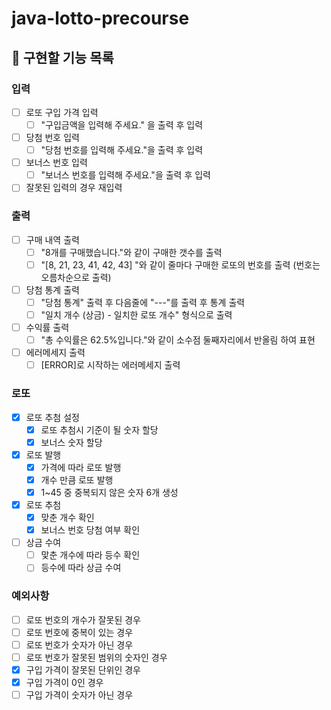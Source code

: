 # java-lotto-precourse

## 🎯 구현할 기능 목록

### 입력

- [ ] 로또 구입 가격 입력
    - [ ] "구입금액을 입력해 주세요." 을 출력 후 입력
- [ ] 당첨 번호 입력
    - [ ] "당첨 번호를 입력해 주세요."을 출력 후 입력
- [ ] 보너스 번호 입력
    - [ ] "보너스 번호를 입력해 주세요."을 출력 후 입력
- [ ] 잘못된 입력의 경우 재입력

### 출력

- [ ] 구매 내역 출력
    - [ ] "8개를 구매했습니다."와 같이 구매한 갯수를 출력
    - [ ] "[8, 21, 23, 41, 42, 43] "와 같이 줄마다 구매한 로또의 번호를 출력 (번호는 오름차순으로 출력)
- [ ] 당첨 통계 출력
    - [ ] "당첨 통계" 출력 후 다음줄에 "---"를 출력 후 통계 출력
    - [ ] "일치 개수 (상금) - 일치한 로또 개수" 형식으로 출력
- [ ] 수익률 출력
    - [ ] "총 수익률은 62.5%입니다."와 같이 소수점 둘째자리에서 반올림 하여 표현
- [ ] 에러메세지 출력
    - [ ] [ERROR]로 시작하는 에러메세지 출력

### 로또

- [X] 로또 추첨 설정
    - [X] 로또 추첨시 기준이 될 숫자 할당
    - [X] 보너스 숫자 할당
- [X] 로또 발행
    - [X] 가격에 따라 로또 발행
    - [X] 개수 만큼 로또 발행
    - [X] 1~45 중 중복되지 않은 숫자 6개 생성
- [X] 로또 추첨
    - [X] 맞춘 개수 확인
    - [X] 보너스 번호 당첨 여부 확인
- [ ] 상금 수여
    - [ ] 맟춘 개수에 따라 등수 확인
    - [ ] 등수에 따라 상금 수여

### 예외사항

- [ ] 로또 번호의 개수가 잘못된 경우
- [ ] 로또 번호에 중복이 있는 경우
- [ ] 로또 번호가 숫자가 아닌 경우
- [ ] 로또 번호가 잘못된 범위의 숫자인 경우
- [X] 구입 가격이 잘못된 단위인 경우
- [X] 구입 가격이 0인 경우
- [ ] 구입 가격이 숫자가 아닌 경우